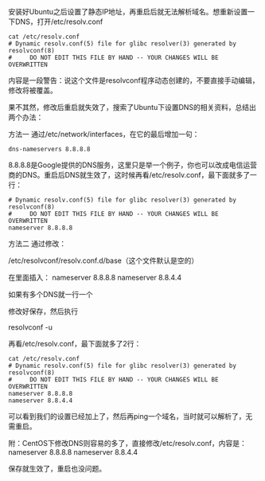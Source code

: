 安装好Ubuntu之后设置了静态IP地址，再重启后就无法解析域名。想重新设置一下DNS，打开/etc/resolv.conf

    cat /etc/resolv.conf
    # Dynamic resolv.conf(5) file for glibc resolver(3) generated by resolvconf(8)
    #     DO NOT EDIT THIS FILE BY HAND -- YOUR CHANGES WILL BE OVERWRITTEN

内容是一段警告：说这个文件是resolvconf程序动态创建的，不要直接手动编辑，修改将被覆盖。

果不其然，修改后重启就失效了，搜索了Ubuntu下设置DNS的相关资料，总结出两个办法：

方法一 通过/etc/network/interfaces，在它的最后增加一句：

    dns-nameservers 8.8.8.8

8.8.8.8是Google提供的DNS服务，这里只是举一个例子，你也可以改成电信运营商的DNS。重启后DNS就生效了，这时候再看/etc/resolv.conf，最下面就多了一行：

    # Dynamic resolv.conf(5) file for glibc resolver(3) generated by resolvconf(8)
    #     DO NOT EDIT THIS FILE BY HAND -- YOUR CHANGES WILL BE OVERWRITTEN
    nameserver 8.8.8.8

方法二 通过修改：

/etc/resolvconf/resolv.conf.d/base（这个文件默认是空的）

在里面插入：
nameserver 8.8.8.8
nameserver 8.8.4.4

如果有多个DNS就一行一个

修改好保存，然后执行

resolvconf -u

再看/etc/resolv.conf，最下面就多了2行：

    cat /etc/resolv.conf
    # Dynamic resolv.conf(5) file for glibc resolver(3) generated by resolvconf(8)
    #     DO NOT EDIT THIS FILE BY HAND -- YOUR CHANGES WILL BE OVERWRITTEN
    nameserver 8.8.8.8
    nameserver 8.8.4.4

可以看到我们的设置已经加上了，然后再ping一个域名，当时就可以解析了，无需重启。

附：CentOS下修改DNS则容易的多了，直接修改/etc/resolv.conf，内容是：
nameserver 8.8.8.8
nameserver 8.8.4.4

保存就生效了，重启也没问题。